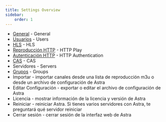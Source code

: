 ```yaml
---
title: Settings Overview
sidebar:
    order: 1
---
```


- [General](/en/astra/settings/general/) - General
- [Usuarios](/en/astra/settings/users/) - Users
- [HLS](/en/astra/delivery-http/hls-segmenter/) - HLS
- [Reproducción HTTP](/en/astra/delivery-http/http-play/) - HTTP Play
- [Autenticación HTTP](/en/astra/delivery-http/auth/) - HTTP Authentication
- [CAS](/en/astra/delivery-broadcast/cas-and-simulcrypt/) - CAS
- Servidores - Servers
- [Grupos](/en/astra/settings/groups/) - Groups
- Importar - importar canales desde una lista de reproducción m3u o desde un archivo de configuración de Astra
- Editar Configuración - exportar o editar el archivo de configuración de Astra
- Licencia - mostrar información de la licencia y versión de Astra
- Reiniciar - reiniciar Astra. Si tienes varios servidores con Astra, te preguntará qué servidor reiniciar
- Cerrar sesión - cerrar sesión de la interfaz web de Astra